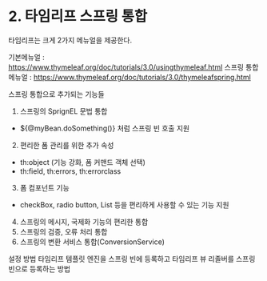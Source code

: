 # 2. 타임리프 스프링 통합

타임리프는 크게 2가지 메뉴얼을 제공한다.

기본메뉴얼 : https://www.thymeleaf.org/doc/tutorials/3.0/usingthymeleaf.html
스프링 통합 메뉴얼 : https://www.thymeleaf.org/doc/tutorials/3.0/thymeleafspring.html

스프링 통합으로 추가되는 기능들
1. 스프링의 SprignEL 문법 통합
  - ${@myBean.doSomething()} 처럼 스프링 빈 호출 지원
2. 편리한 폼 관리를 위한 추가 속성
  - th:object (기능 강화, 폼 커맨드 객체 선택)
  - th:field, th:errors, th:errorclass
3. 폼 컴포넌트 기능
  - checkBox, radio button, List 등을 편리하게 사용할 수 있는 기능 지원
4. 스프링의 메시지, 국제화 기능의 편리한 통합
5. 스프링의 검증, 오류 처리 통합
6. 스프링의 변환 서비스 통합(ConversionService)


설정 방법
타임리프 템플릿 엔진을 스프링 빈에 등록하고 타임리프 뷰 리졸버를 스프링 빈으로 등록하는 방법


  
